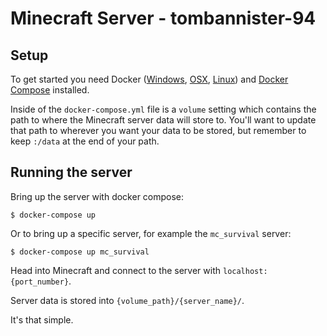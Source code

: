 Minecraft Server - tombannister-94
===================

Setup
-----

To get started you need Docker ([Windows](https://docs.docker.com/docker-for-windows/install/), [OSX](https://docs.docker.com/docker-for-mac/install/), [Linux](https://docs.docker.com/install/linux/docker-ce/centos/)) and [Docker Compose](https://docs.docker.com/compose/install/) installed.

Inside of the `docker-compose.yml` file is a `volume` setting which contains the path to where the Minecraft server data will store to. You'll want to update that path to wherever you want your data to be stored, but remember to keep `:/data` at the end of your path.


Running the server
-------------------

Bring up the server with docker compose:

    $ docker-compose up

Or to bring up a specific server, for example the `mc_survival` server:

    $ docker-compose up mc_survival

Head into Minecraft and connect to the server with `localhost:{port_number}`.

Server data is stored into `{volume_path}/{server_name}/`.

It's that simple.
